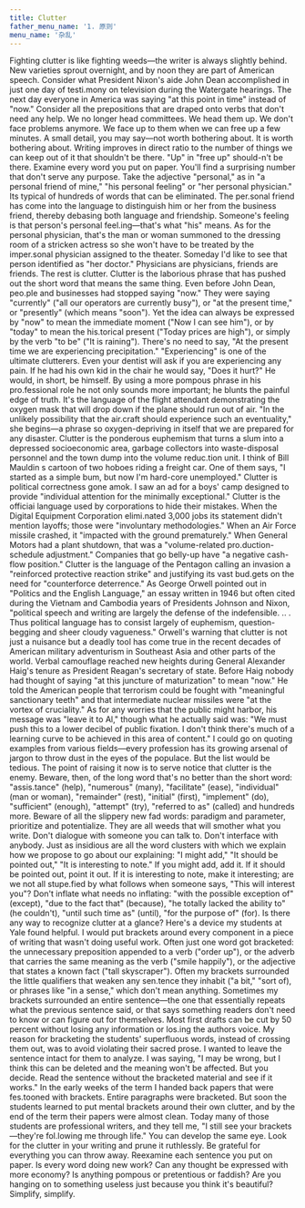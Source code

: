 ```yaml
---
title: Clutter
father_menu_name: '1. 原则'
menu_name: '杂乱'
---
```


Fighting clutter is like fighting weeds—the writer is always slightly behind. New varieties sprout overnight, and by noon they are part of American speech. Consider what President Nixon's aide John Dean accomplished in just one day of testi.mony on television during the Watergate hearings. The next day everyone in America was saying "at this point in time" instead of "now."
Consider all the prepositions that are draped onto verbs that don't need any help. We no longer head committees. We head them up. We don't face problems anymore. We face up to them when we can free up a few minutes. A small detail, you may say—not worth bothering about. It is worth bothering about. Writing improves in direct ratio to the number of things we can keep out of it that shouldn't be there. "Up" in "free up" should-n't be there. Examine every word you put on paper. You'll find a surprising number that don't serve any purpose.
Take the adjective "personal," as in "a personal friend of mine," "his personal feeling" or "her personal physician." Its typical of hundreds of words that can be eliminated. The per.sonal friend has come into the language to distinguish him or her from the business friend, thereby debasing both language and friendship. Someone's feeling is that person's personal feel.ing—that's what "his" means. As for the personal physician, that's the man or woman summoned to the dressing room of a stricken actress so she won't have to be treated by the imper.sonal physician assigned to the theater. Someday I'd like to see that person identified as "her doctor." Physicians are physicians, friends are friends. The rest is clutter.
Clutter is the laborious phrase that has pushed out the short word that means the same thing. Even before John Dean, peo.ple and businesses had stopped saying "now." They were saying "currently" ("all our operators are currently busy"), or "at the present time," or "presently" (which means "soon"). Yet the idea can always be expressed by "now" to mean the immediate moment ("Now I can see him"), or by "today" to mean the his.torical present ("Today prices are high"), or simply by the verb "to be" ("It is raining"). There's no need to say, "At the present time we are experiencing precipitation."
"Experiencing" is one of the ultimate clutterers. Even your dentist will ask if you are experiencing any pain. If he had his own kid in the chair he would say, "Does it hurt?" He would, in short, be himself. By using a more pompous phrase in his pro.fessional role he not only sounds more important; he blunts the painful edge of truth. It's the language of the flight attendant demonstrating the oxygen mask that will drop down if the plane should run out of air. "In the unlikely possibility that the air.craft should experience such an eventuality," she begins—a phrase so oxygen-depriving in itself that we are prepared for any disaster.
Clutter is the ponderous euphemism that turns a slum into a depressed socioeconomic area, garbage collectors into waste-disposal personnel and the town dump into the volume reduc.tion unit. I think of Bill Mauldin s cartoon of two hoboes riding a freight car. One of them says, "I started as a simple bum, but now I'm hard-core unemployed." Clutter is political correctness gone amok. I saw an ad for a boys' camp designed to provide "individual attention for the minimally exceptional."
Clutter is the officiai language used by corporations to hide their mistakes. When the Digital Equipment Corporation elimi.nated 3,000 jobs its statement didn't mention layoffs; those were "involuntary methodologies." When an Air Force missile crashed, it "impacted with the ground prematurely." When General Motors had a plant shutdown, that was a "volume-related pro.duction-schedule adjustment." Companies that go belly-up have "a negative cash-flow position."
Clutter is the language of the Pentagon calling an invasion a "reinforced protective reaction strike" and justifying its vast bud.gets on the need for "counterforce deterrence." As George Orwell pointed out in "Politics and the English Language," an essay written in 1946 but often cited during the Vietnam and Cambodia years of Presidents Johnson and Nixon, "political speech and writing are largely the defense of the indefensible. .. . Thus political language has to consist largely of euphemism, question-begging and sheer cloudy vagueness." Orwell's warning that clutter is not just a nuisance but a deadly tool has come true in the recent decades of American military adventurism in Southeast Asia and other parts of the world.
Verbal camouflage reached new heights during General Alexander Haig's tenure as President Reagan's secretary of state. Before Haig nobody had thought of saying "at this juncture of maturization" to mean "now." He told the American people that terrorism could be fought with "meaningful sanctionary teeth" and that intermediate nuclear missiles were "at the vortex of cruciality." As for any worries that the public might harbor, his message was "leave it to Al," though what he actually said was: "We must push this to a lower decibel of public fixation. I don't think there's much of a learning curve to be achieved in this area of content."
I could go on quoting examples from various fields—every profession has its growing arsenal of jargon to throw dust in the eyes of the populace. But the list would be tedious. The point of raising it now is to serve notice that clutter is the enemy. Beware, then, of the long word that's no better than the short word: "assis.tance" (help), "numerous" (many), "facilitate" (ease), "individual" (man or woman), "remainder" (rest), "initial" (first), "implement" (do), "sufficient" (enough), "attempt" (try), "referred to as" (called) and hundreds more. Beware of all the slippery new fad words: paradigm and parameter, prioritize and potentialize. They are all weeds that will smother what you write. Don't dialogue with someone you can talk to. Don't interface with anybody.
Just as insidious are all the word clusters with which we explain how we propose to go about our explaining: "I might add," "It should be pointed out," "It is interesting to note." If you might add, add it. If it should be pointed out, point it out. If it is interesting to note, make it interesting; are we not all stupe.fied by what follows when someone says, "This will interest you"? Don't inflate what needs no inflating: "with the possible exception of" (except), "due to the fact that" (because), "he totally lacked the ability to" (he couldn't), "until such time as" (until), "for the purpose of" (for).
Is there any way to recognize clutter at a glance? Here's a device my students at Yale found helpful. I would put brackets around every component in a piece of writing that wasn't doing useful work. Often just one word got bracketed: the unnecessary preposition appended to a verb ("order up"), or the adverb that carries the same meaning as the verb ("smile happily"), or the adjective that states a known fact ("tall skyscraper"). Often my brackets surrounded the little qualifiers that weaken any sen.tence they inhabit ("a bit," "sort of), or phrases like "in a sense," which don't mean anything. Sometimes my brackets surrounded an entire sentence—the one that essentially repeats what the previous sentence said, or that says something readers don't need to know or can figure out for themselves. Most first drafts can be cut by 50 percent without losing any information or los.ing the authors voice.
My reason for bracketing the students' superfluous words, instead of crossing them out, was to avoid violating their sacred prose. I wanted to leave the sentence intact for them to analyze. I was saying, "I may be wrong, but I think this can be deleted and the meaning won't be affected. But you decide. Read the sentence without the bracketed material and see if it works." In the early weeks of the term I handed back papers that were fes.tooned with brackets. Entire paragraphs were bracketed. But soon the students learned to put mental brackets around their own clutter, and by the end of the term their papers were almost clean. Today many of those students are professional writers, and they tell me, "I still see your brackets—they're fol.lowing me through life."
You can develop the same eye. Look for the clutter in your writing and prune it ruthlessly. Be grateful for everything you can throw away. Reexamine each sentence you put on paper. Is every word doing new work? Can any thought be expressed with more economy? Is anything pompous or pretentious or faddish? Are you hanging on to something useless just because you think it's beautiful?
Simplify, simplify.